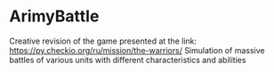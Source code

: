 # ArimyBattle
Сreative revision of the game presented at the link: https://py.checkio.org/ru/mission/the-warriors/
Simulation of massive battles of various units with different characteristics and abilities
